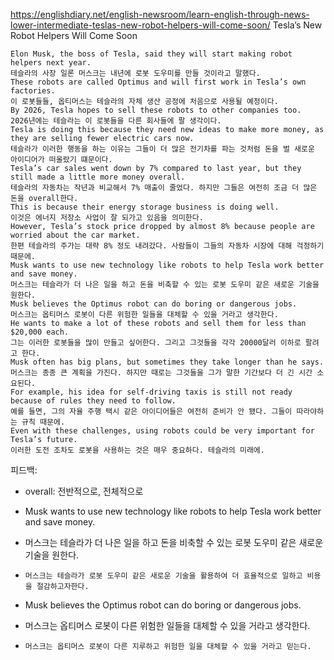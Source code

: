 https://englishdiary.net/english-newsroom/learn-english-through-news-lower-intermediate-teslas-new-robot-helpers-will-come-soon/
Tesla’s New Robot Helpers Will Come Soon

```
Elon Musk, the boss of Tesla, said they will start making robot helpers next year.
테슬라의 사장 일론 머스크는 내년에 로봇 도우미를 만들 것이라고 말했다.
These robots are called Optimus and will first work in Tesla’s own factories.
이 로봇들들, 옵티머스는 테슬라의 자체 생산 공정에 처음으로 사용될 예정이다.
By 2026, Tesla hopes to sell these robots to other companies too.
2026년에는 테슬라는 이 로봇들을 다른 회사들에 팔 생각이다.
Tesla is doing this because they need new ideas to make more money, as they are selling fewer electric cars now.
테슬라가 이러한 행동을 하는 이유는 그들이 더 많은 전기차를 파는 것처럼 돈을 벌 새로운 아이디어가 떠올랐기 떄문이다.
Tesla’s car sales went down by 7% compared to last year, but they still made a little more money overall.
테슬라의 자동차는 작년과 비교해서 7% 매출이 줄었다. 하지만 그들은 여전히 조금 더 많은 돈을 overall한다.
This is because their energy storage business is doing well.
이것은 에너지 저장소 사업이 잘 되가고 있음을 의미한다.
However, Tesla’s stock price dropped by almost 8% because people are worried about the car market.
한편 테슬라의 주가는 대략 8% 정도 내려갔다. 사람들이 그들의 자동차 시장에 대해 걱정하기 때문에.
Musk wants to use new technology like robots to help Tesla work better and save money.
머스크는 테슬라가 더 나은 일을 하고 돈을 비축할 수 있는 로봇 도우미 같은 새로운 기술을 원한다.
Musk believes the Optimus robot can do boring or dangerous jobs.
머스크는 옵티머스 로봇이 다른 위험한 일들을 대체할 수 있을 거라고 생각한다.
He wants to make a lot of these robots and sell them for less than $20,000 each. 
그는 이러한 로봇들을 많이 만들고 싶어한다. 그리고 그것들을 각각 20000달러 이하로 팔려고 한다.
Musk often has big plans, but sometimes they take longer than he says.
머스크는 종종 큰 계획을 가진다. 하지만 때로는 그것들을 그가 말한 기간보다 더 긴 시간 소요된다.
For example, his idea for self-driving taxis is still not ready because of rules they need to follow.
예를 들면, 그의 자율 주행 택시 같은 아이디어들은 여전히 준비가 안 됐다. 그들이 따라야하는 규칙 때문에.
Even with these challenges, using robots could be very important for Tesla’s future.
이러한 도전 조차도 로봇을 사용하는 것은 매우 중요하다. 테슬라의 미래에.
```

피드백:
- overall: 전반적으로, 전체적으로

- Musk wants to use new technology like robots to help Tesla work better and save money.
- 머스크는 테슬라가 더 나은 일을 하고 돈을 비축할 수 있는 로봇 도우미 같은 새로운 기술을 원한다.
- `머스크는 테슬라가 로봇 도우미 같은 새로운 기술을 활용하여 더 효율적으로 일하고 비용을 절감하고자한다.`

- Musk believes the Optimus robot can do boring or dangerous jobs.
- 머스크는 옵티머스 로봇이 다른 위험한 일들을 대체할 수 있을 거라고 생각한다.
- `머스크는 옵티머스 로봇이 다른 지루하고 위험한 일을 대체할 수 있을 거라고 믿는다.`